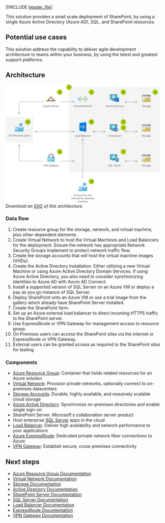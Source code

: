 [!INCLUDE [header_file](../../../includes/sol-idea-header.md)]

This solution provides a small scale deployment of SharePoint, by using a single Azure Active Directory (Azure AD), SQL, and SharePoint resources. 

## Potential use cases

This solution address the capability to deliver agile development architecture to teams within your business, by using the latest and greatest support platforms.

## Architecture

![Architecture diagram](../media/sharepoint-farm-devtest.png)
*Download an [SVG](../media/sharepoint-farm-devtest.svg) of this architecture.*

### Data flow

1. Create resource group for the storage, network, and virtual machine, plus other dependent elements.
1. Create Virtual Network to host the Virtual Machines and Load Balancers for the deployment. Ensure the network has appropriate Network Security Groups implement to protect network traffic flow.
1. Create the storage accounts that will host the virtual machine images (VHDs).
1. Create the Active Directory Installation. Either utilizing a new Virtual Machine or using Azure Active Directory Domain Services. If using Azure Active Directory, you also need to consider synchronizing identities to Azure AD with Azure AD Connect.
1. Install a supported version of SQL Server on an Azure VM or deploy a pay as you go instance of SQL Server.
1. Deploy SharePoint onto an Azure VM or use a trial image from the gallery which already have SharePoint Server installed.
1. Create the SharePoint farm.
1. Set up an Azure external load balancer to direct incoming HTTPS traffic to the SharePoint server.
1. Use ExpressRoute or VPN Gateway for management access to resource group.
1. On Premises users can access the SharePoint sites via the internet or ExpressRoute or VPN Gateway.
1. External users can be granted access as required to the SharePoint sites for testing.

### Components

* [Azure Resource Group](https://azure.microsoft.com/features/resource-manager): Container that holds related resources for an Azure solution
* [Virtual Network](https://azure.microsoft.com/services/virtual-network): Provision private networks, optionally connect to on-premises datacenters
* [Storage Accounts](https://azure.microsoft.com/services/storage): Durable, highly available, and massively scalable cloud storage
* [Azure Active Directory](https://azure.microsoft.com/services/active-directory): Synchronize on-premises directories and enable single sign-on
* SharePoint Server: Microsoft's collaboration server product
* Host enterprise [SQL Server](https://azure.microsoft.com/services/virtual-machines/sql-server) apps in the cloud
* [Load Balancer](https://azure.microsoft.com/services/load-balancer): Deliver high availability and network performance to your applications
* [Azure ExpressRoute](https://azure.microsoft.com/services/expressroute): Dedicated private network fiber connections to Azure
* [VPN Gateway](https://azure.microsoft.com/services/vpn-gateway): Establish secure, cross-premises connectivity

## Next steps

* [Azure Resource Group Documentation](/azure/azure-resource-manager/resource-group-overview)
* [Virtual Network Documentation](/azure/virtual-network/virtual-networks-overview)
* [Storage Documentation](/azure/storage/blobs/storage-blobs-introduction)
* [Active Directory Documentation](https://support.microsoft.com/help/2721672/microsoft-server-software-support-for-microsoft-azure-virtual-machines)
* [SharePoint Server Documentation](/sharepoint/administration/intranet-sharepoint-server-2016-in-azure-dev-test-environment)
* [SQL Server Documentation](/sql/relational-databases/databases/deploy-a-sql-server-database-to-a-microsoft-azure-virtual-machine?view=sql-server-2017)
* [Load Balancer Documentation](/azure/load-balancer/load-balancer-standard-overview)
* [ExpressRoute Documentation](/azure/expressroute)
* [VPN Gateway Documentation](/azure/vpn-gateway)

